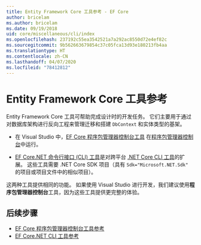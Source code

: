 ```yaml
---
title: Entity Framework Core 工具参考 - EF Core
author: bricelam
ms.author: bricelam
ms.date: 09/19/2018
uid: core/miscellaneous/cli/index
ms.openlocfilehash: 237192c55ea3542521a7a292ac8550d72e4ef82c
ms.sourcegitcommit: 9b562663679854c37c05fca13d93e180213fb4aa
ms.translationtype: HT
ms.contentlocale: zh-CN
ms.lasthandoff: 04/07/2020
ms.locfileid: "78412812"
---
```

# <a name="entity-framework-core-tools-reference"></a>Entity Framework Core 工具参考

Entity Framework Core 工具可帮助完成设计时的开发任务。 它们主要用于通过对数据库架构进行反向工程来管理迁移和搭建 `DbContext` 和实体类型的基架。

* 在 Visual Studio 中，[EF Core 程序包管理器控制台工具](powershell.md) 在[程序包管理器控制台](https://docs.microsoft.com/nuget/tools/package-manager-console)中运行。

* [EF Core.NET 命令行接口 (CLI) 工具](dotnet.md)是对跨平台 [.NET Core CLI 工具](https://docs.microsoft.com/dotnet/core/tools/)的扩展。 这些工具需要 .NET Core SDK 项目（具有 `Sdk="Microsoft.NET.Sdk"` 的项目或项目文件中的相似项目）。

这两种工具提供相同的功能。 如果使用 Visual Studio 进行开发，我们建议使用**程序包管理器控制台**工具，因为这些工具提供更完整的体验。

## <a name="next-steps"></a>后续步骤

* [EF Core 程序包管理器控制台工具参考](powershell.md)
* [EF Core.NET CLI 工具参考](dotnet.md)
